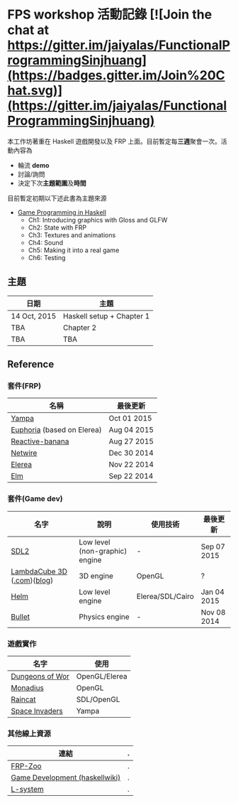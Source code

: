 # FPS workshop 活動記錄  [![Join the chat at https://gitter.im/jaiyalas/FunctionalProgrammingSinjhuang](https://badges.gitter.im/Join%20Chat.svg)](https://gitter.im/jaiyalas/FunctionalProgrammingSinjhuang)

本工作坊著重在 Haskell 遊戲開發以及 FRP 上面。目前暫定每**三週**聚會一次。活動內容為

+ 輪流 **demo**
+ 討論/詢問
+ 決定下次**主題範圍**及**時間**

目前暫定初期以下述此書為主題來源

+ [Game Programming in Haskell](https://leanpub.com/gameinhaskell)
  + Ch1: Introducing graphics with Gloss and GLFW
  + Ch2: State with FRP
  + Ch3: Textures and animations
  + Ch4: Sound
  + Ch5: Making it into a real game
  + Ch6: Testing

## 主題

|   日期   |   主題   |
| -------- | -------- |
|    14 Oct, 2015   | Haskell setup + Chapter 1 |
|    TBA            | Chapter 2 |
|    TBA            |    TBA   |

## Reference

### 套件(FRP)

|   名稱   |   最後更新   |
| -------- | -------- |
| [Yampa](https://github.com/ivanperez-keera/Yampa) |  Oct 01 2015 |
| [Euphoria](https://github.com/tsurucapital/euphoria) (based on Elerea) | Aug 04 2015 |
| [Reactive-banana](https://github.com/HeinrichApfelmus/reactive-banana) | Aug 27 2015 |
| [Netwire](http://hub.darcs.net/ertes/netwire) | Dec 30 2014 |
| [Elerea](https://github.com/cobbpg/elerea) | Nov 22 2014 |
| [Elm](http://elm-lang.org/) | Sep 22 2014 | 
### 套件(Game dev)

|    名字   |   說明   | 使用技術 | 最後更新 |
| -------- | -------- | ------- | ------- |
| [SDL2](https://github.com/haskell-game/sdl2) | Low level (non-graphic) engine | - | Sep 07 2015 |
| [LambdaCube 3D](https://github.com/lambdacube3d/lambdacube-edsl) ([.com](http://lambdacube3d.com/))([blog](https://lambdacube3d.wordpress.com/)) | 3D engine | OpenGL | ? |
| [Helm](https://github.com/switchface/helm) | Low level engine | Elerea/SDL/Cairo | Jan 04 2015 |
| [Bullet](https://github.com/csabahruska/bullet) | Physics engine | - | Nov 08 2014 |


### 遊戲實作

|   名字   |  使用 |
| -------- | -------- |
| [Dungeons of Wor](https://github.com/cobbpg/dow) | OpenGL/Elerea |
| [Monadius](http://www.geocities.jp/takascience/haskell/monadius_en.html) | OpenGL|
| [Raincat](http://bysusanlin.com/raincat/) | SDL/OpenGL |
| [Space Invaders](http://hackage.haskell.org/package/SpaceInvaders) | Yampa |

### 其他線上資源

|   連結   |  .   |
| -------- | -------- |
| [FRP-Zoo](https://github.com/gelisam/frp-zoo) | . |
| [Game Development (haskellwiki)](https://wiki.haskell.org/Game_Development) | . |
| [L-system](https://en.wikipedia.org/wiki/L-system) | . |




